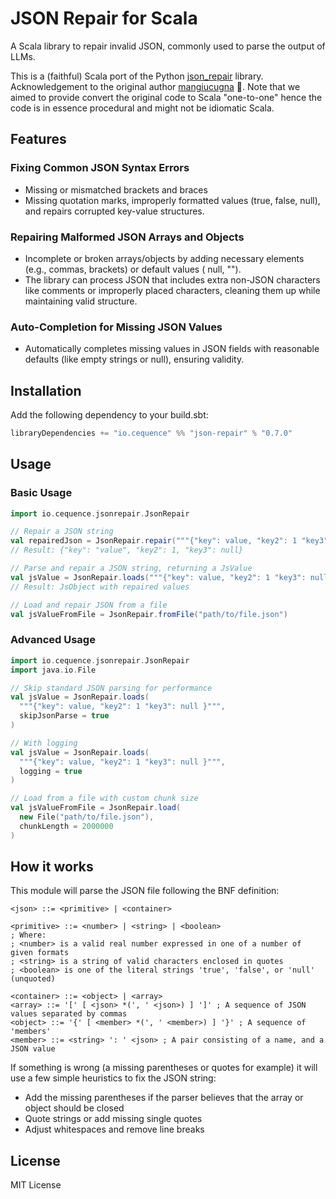 # JSON Repair for Scala

A Scala library to repair invalid JSON, commonly used to parse the output of LLMs.

This is a (faithful) Scala port of the Python [json_repair](https://github.com/mangiucugna/json_repair) library.
Acknowledgement to the original author [mangiucugna](https://github.com/mangiucugna) 🙏.
Note that we aimed to provide convert the original code to Scala "one-to-one" hence the code is in essence procedural
and might not be idiomatic Scala.

## Features

### Fixing Common JSON Syntax Errors

* Missing or mismatched brackets and braces
* Missing quotation marks, improperly formatted values (true, false, null), and repairs corrupted key-value structures.

### Repairing Malformed JSON Arrays and Objects

* Incomplete or broken arrays/objects by adding necessary elements (e.g., commas, brackets) or default values (
  null, "").
* The library can process JSON that includes extra non-JSON characters like comments or improperly placed characters,
  cleaning them up while maintaining valid structure.

### Auto-Completion for Missing JSON Values

* Automatically completes missing values in JSON fields with reasonable defaults (like empty strings or null), ensuring
  validity.

## Installation

Add the following dependency to your build.sbt:

```scala
libraryDependencies += "io.cequence" %% "json-repair" % "0.7.0"
```

## Usage

### Basic Usage

```scala
import io.cequence.jsonrepair.JsonRepair

// Repair a JSON string
val repairedJson = JsonRepair.repair("""{"key": value, "key2": 1 "key3": null }""")
// Result: {"key": "value", "key2": 1, "key3": null}

// Parse and repair a JSON string, returning a JsValue
val jsValue = JsonRepair.loads("""{"key": value, "key2": 1 "key3": null }""")
// Result: JsObject with repaired values

// Load and repair JSON from a file
val jsValueFromFile = JsonRepair.fromFile("path/to/file.json")
```

### Advanced Usage

```scala
import io.cequence.jsonrepair.JsonRepair
import java.io.File

// Skip standard JSON parsing for performance
val jsValue = JsonRepair.loads(
  """{"key": value, "key2": 1 "key3": null }""",
  skipJsonParse = true
)

// With logging
val jsValue = JsonRepair.loads(
  """{"key": value, "key2": 1 "key3": null }""",
  logging = true
)

// Load from a file with custom chunk size
val jsValueFromFile = JsonRepair.load(
  new File("path/to/file.json"),
  chunkLength = 2000000
)
```

## How it works

This module will parse the JSON file following the BNF definition:

```
<json> ::= <primitive> | <container>

<primitive> ::= <number> | <string> | <boolean>
; Where:
; <number> is a valid real number expressed in one of a number of given formats
; <string> is a string of valid characters enclosed in quotes
; <boolean> is one of the literal strings 'true', 'false', or 'null' (unquoted)

<container> ::= <object> | <array>
<array> ::= '[' [ <json> *(', ' <json>) ] ']' ; A sequence of JSON values separated by commas
<object> ::= '{' [ <member> *(', ' <member>) ] '}' ; A sequence of 'members'
<member> ::= <string> ': ' <json> ; A pair consisting of a name, and a JSON value
```

If something is wrong (a missing parentheses or quotes for example) it will use a few simple heuristics to fix the JSON
string:

* Add the missing parentheses if the parser believes that the array or object should be closed
* Quote strings or add missing single quotes
* Adjust whitespaces and remove line breaks

## License

MIT License 